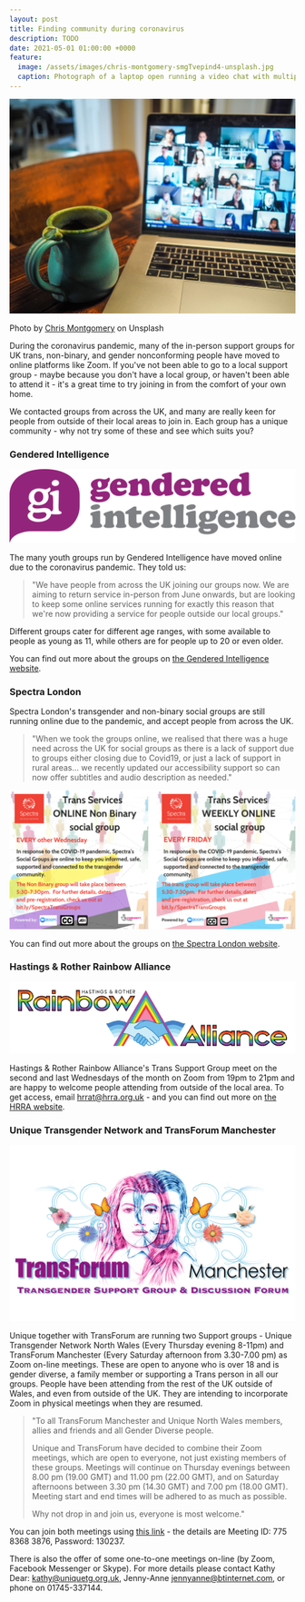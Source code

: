 ```yaml
---
layout: post
title: Finding community during coronavirus
description: TODO
date: 2021-05-01 01:00:00 +0000
feature:
  image: /assets/images/chris-montgomery-smgTvepind4-unsplash.jpg
  caption: Photograph of a laptop open running a video chat with multiple people 
---
```


![Photograph of a laptop open running a video chat with multiple people](/assets/images/chris-montgomery-smgTvepind4-unsplash.jpg)

Photo by [Chris Montgomery](https://unsplash.com/photos/smgTvepind4) on Unsplash

During the coronavirus pandemic, many of the in-person support groups for UK trans, non-binary, and gender nonconforming people have moved to online platforms like Zoom. If you've not been able to go to a local support group - maybe because you don't have a local group, or haven't been able to attend it - it's a great time to try joining in from the comfort of your own home.

We contacted groups from across the UK, and many are really keen for people from outside of their local areas to join in. Each group has a unique community - why not try some of these and see which suits you? 

### Gendered Intelligence

![Gendered Intelligence logo](/assets/images/gi-logo.png)

The many youth groups run by Gendered Intelligence have moved online due to the coronavirus pandemic. They told us:

> "We have people from across the UK joining our groups now. We are aiming to return service in-person from June onwards, but are looking to keep some online services running for exactly this reason that we're now providing a service for people outside our local groups."

Different groups cater for different age ranges, with some available to people as young as 11, while others are for people up to 20 or even older.

You can find out more about the groups on [the Gendered Intelligence website](http://genderedintelligence.co.uk/support/trans-youth/groups).

### Spectra London

Spectra London's transgender and non-binary social groups are still running online due to the pandemic, and accept people from across the UK. 

> "When we took the groups online, we realised that there was a huge need across the UK for social groups as there is a lack of support due to groups either closing due to Covid19, or just a lack of support in rural areas... we recently updated our accessibility support so can now offer subtitles and audio description as needed."

![Spectra London Trans Group posters](/assets/images/spectra-posters.png)

You can find out more about the groups on [the Spectra London website](https://spectra-london.org.uk/trans-gender-services/trans-groups/online-group/).

### Hastings & Rother Rainbow Alliance

![HRRA logo](/assets/images/hrra-logo.png)

Hastings & Rother Rainbow Alliance's Trans Support Group meet on the second and last Wednesdays of the month on Zoom from 19pm to 21pm and are happy to welcome people attending from outside of the local area. To get access, email hrrat@hrra.org.uk - and you can find out more on [the HRRA website](http://www.hrra.org.uk/trans/trans-group/).

### Unique Transgender Network and TransForum Manchester

![TransForum Manchester logo](/assets/images/transforum-logo.jpg)

Unique together with TransForum are running two Support groups - Unique Transgender Network North Wales (Every Thursday evening 8-11pm) and TransForum Manchester (Every Saturday afternoon from 3.30-7.00 pm) as Zoom on-line meetings.  These are open to anyone who is over 18 and is gender diverse, a family member or supporting a Trans person in all our groups. People have been attending from the rest of the UK outside of Wales, and even from outside of the UK. They are intending to incorporate Zoom in physical meetings when they are resumed.

>   "To all TransForum Manchester and Unique North Wales members, allies and friends and all Gender Diverse people.
>
>    Unique and TransForum have decided to combine their Zoom meetings, which are open to everyone, not just existing members of these groups. Meetings will continue on Thursday evenings between 8.00 pm (19.00 GMT) and 11.00 pm (22.00 GMT), and on Saturday afternoons between 3.30 pm (14.30 GMT) and 7.00 pm (18.00 GMT).
>    Meeting start and end times will be adhered to as much as possible.
>
>    Why not drop in and join us, everyone is most welcome."

You can join both meetings using [this link](https://us02web.zoom.us/j/77583683876?pwd=TW9sc2ZRZ0Y2ZEdOazJjenhNWGs4Zz09) - the details are Meeting ID: 775 8368 3876, Password: 130237.

There is also the offer of some one-to-one meetings on-line (by Zoom, Facebook Messenger or Skype). For more details please contact Kathy Dear: kathy@uniquetg.org.uk, Jenny-Anne jennyanne@btinternet.com, or phone on 01745-337144.


